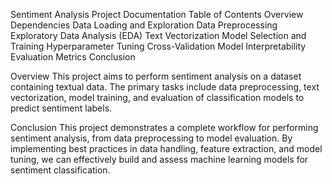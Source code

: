 Sentiment Analysis Project Documentation
                         Table of Contents
Overview
Dependencies
Data Loading and Exploration
Data Preprocessing
Exploratory Data Analysis (EDA)
Text Vectorization
Model Selection and Training
Hyperparameter Tuning
Cross-Validation
Model Interpretability
Evaluation Metrics
Conclusion

Overview
     This project aims to perform sentiment analysis on a dataset containing textual data. The primary tasks include data preprocessing, text vectorization, model training, and evaluation of classification models to predict sentiment labels.



Conclusion
          This project demonstrates a complete workflow for performing sentiment analysis, from data preprocessing to model evaluation. By implementing best practices in data handling, feature extraction, and model tuning, we can effectively build and assess machine learning models for sentiment classification.

